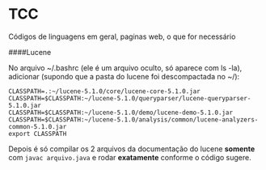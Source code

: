 # TCC
Códigos de linguagens em geral, paginas web, o que for necessário

####Lucene

No arquivo ~/.bashrc (ele é um arquivo oculto, só aparece com ls -la),                                              adicionar (supondo que a pasta do lucene foi descompactada no ~/):

 `CLASSPATH=.:~/lucene-5.1.0/core/lucene-core-5.1.0.jar`  
 `CLASSPATH=$CLASSPATH:~/lucene-5.1.0/queryparser/lucene-queryparser-5.1.0.jar`  
 `CLASSPATH=$CLASSPATH:~/lucene-5.1.0/demo/lucene-demo-5.1.0.jar`  
 `CLASSPATH=$CLASSPATH:~/lucene-5.1.0/analysis/common/lucene-analyzers-common-5.1.0.jar`  
 `export CLASSPATH` 

Depois é só compilar os 2 arquivos da documentação do lucene **somente** com `javac arquivo.java` e rodar **exatamente** conforme o código sugere.
